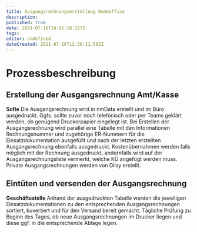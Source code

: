 ```yaml
---
title: Ausgangsrechnungserstellung Homeoffice
description: 
published: true
date: 2021-07-16T14:02:18.527Z
tags: 
editor: undefined
dateCreated: 2021-07-16T12:30:11.502Z
---
```


# Prozessbeschreibung
## Erstellung der Ausgangsrechnung Amt/Kasse
**Sofie**
Die Ausgangsrechnung wird in nmData erstellt und im Büro ausgedruckt. Ggfs. sollte zuvor noch telefonisch oder per Teams geklärt werden, ob genügend Druckerpapier eingelegt ist. Bei Erstellen der Ausgangsrechnung wird parallel eine Tabelle mit den Informationen Rechnungsnummer und zugehörige ER-Nummern für die Einsatzdokumentation ausgefüllt und nach der letzten erstellten Ausgangsrechnung ebenfalls ausgedruckt. 
Kostenübernahmen werden falls möglich mit der Rechnung ausgedruckt, andernfalls wird auf der Ausgangsrechnungsliste vermerkt, welche KÜ angefügt werden muss. 
Private Ausgangsrechnungen werden von Dilay erstellt. 

## Eintüten und versenden der Ausgangsrechnung
**Geschäftsstelle**
Anhand der ausgedruckten Tabelle werden die jeweiligen Einsatzdokumentationen zu den entsprechenden Ausgangsrechnungen sortiert, kuvertiert und für den Versand bereit gemacht. 
Tägliche Prüfung zu Beginn des Tages, ob neue Ausgangsrechnungen im Drucker liegen und diese ggf. in die entsprechende Ablage legen. 